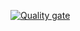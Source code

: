 [![Quality gate](https://sonarcloud.io/api/project_badges/quality_gate?project=DanielDRP_PruebaLDH)](https://sonarcloud.io/summary/new_code?id=DanielDRP_PruebaLDH)
